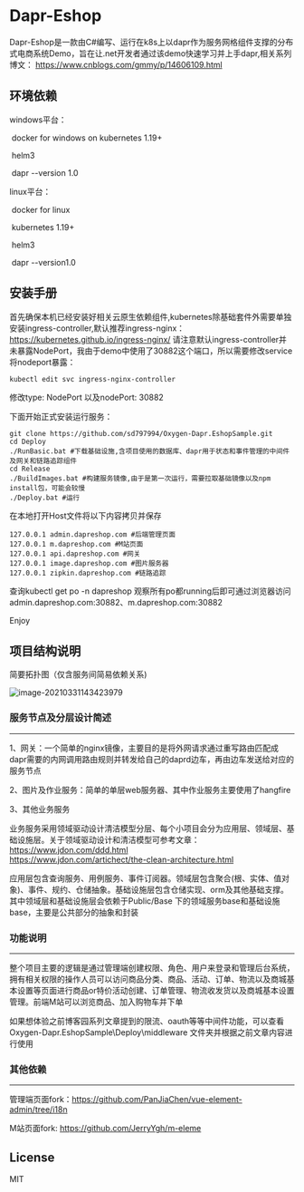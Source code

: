# Dapr-Eshop

Dapr-Eshop是一款由C#编写、运行在k8s上以dapr作为服务网格组件支撑的分布式电商系统Demo，旨在让.net开发者通过该demo快速学习并上手dapr,相关系列博文：
https://www.cnblogs.com/gmmy/p/14606109.html

## 环境依赖

windows平台：

​	docker for windows on kubernetes 1.19+

​	helm3

​	dapr  --version 1.0

linux平台：

​	docker for linux

​	kubernetes 1.19+

​	helm3

​	dapr --version1.0

## 安装手册

首先确保本机已经安装好相关云原生依赖组件,kubernetes除基础套件外需要单独安装ingress-controller,默认推荐ingress-nginx：https://kubernetes.github.io/ingress-nginx/  请注意默认ingress-controller并未暴露NodePort，我由于demo中使用了30882这个端口，所以需要修改service将nodeport暴露：

```
kubectl edit svc ingress-nginx-controller
```

修改type: NodePort 以及nodePort: 30882

下面开始正式安装运行服务：

```shell
git clone https://github.com/sd797994/Oxygen-Dapr.EshopSample.git
cd Deploy
./RunBasic.bat #下载基础设施,含项目使用的数据库、dapr用于状态和事件管理的中间件及网关和链路追踪组件
cd Release
./BuildImages.bat #构建服务镜像,由于是第一次运行，需要拉取基础镜像以及npm install包，可能会较慢
./Deploy.bat #运行
```

在本地打开Host文件将以下内容拷贝并保存

```
127.0.0.1 admin.dapreshop.com #后端管理页面
127.0.0.1 m.dapreshop.com #M站页面
127.0.0.1 api.dapreshop.com #网关
127.0.0.1 image.dapreshop.com #图片服务器
127.0.0.1 zipkin.dapreshop.com #链路追踪
```

查询kubectl get po -n dapreshop 观察所有po都running后即可通过浏览器访问 admin.dapreshop.com:30882、m.dapreshop.com:30882

Enjoy

## 项目结构说明

简要拓扑图（仅含服务间简易依赖关系)

![image-20210331143423979](https://user-images.githubusercontent.com/26075482/113103072-688c2580-9231-11eb-82ae-285fa3153638.png)

### 服务节点及分层设计简述

------

1、网关：一个简单的nginx镜像，主要目的是将外网请求通过重写路由匹配成dapr需要的内网调用路由规则并转发给自己的daprd边车，再由边车发送给对应的服务节点

2、图片及作业服务：简单的单层web服务器、其中作业服务主要使用了hangfire

3、其他业务服务

业务服务采用领域驱动设计清洁模型分层、每个小项目会分为应用层、领域层、基础设施层。关于领域驱动设计和清洁模型可参考文章：
https://www.jdon.com/ddd.html  
https://www.jdon.com/artichect/the-clean-architecture.html

应用层包含查询服务、用例服务、事件订阅器。领域层包含聚合(根、实体、值对象)、事件、规约、仓储抽象。基础设施层包含仓储实现、orm及其他基础支撑。其中领域层和基础设施层会依赖于Public/Base 下的领域服务base和基础设施base，主要是公共部分的抽象和封装

### 功能说明

------

整个项目主要的逻辑是通过管理端创建权限、角色、用户来登录和管理后台系统，拥有相关权限的操作人员可以访问商品分类、商品、活动、订单、物流以及商城基本设置等页面进行商品or特价活动创建、订单管理、物流收发货以及商城基本设置管理。前端M站可以浏览商品、加入购物车并下单

如果想体验之前博客园系列文章提到的限流、oauth等等中间件功能，可以查看Oxygen-Dapr.EshopSample\Deploy\middleware 文件夹并根据之前文章内容进行使用

### 其他依赖

------

管理端页面fork：https://github.com/PanJiaChen/vue-element-admin/tree/i18n

M站页面fork: https://github.com/JerryYgh/m-eleme

## License

MIT
